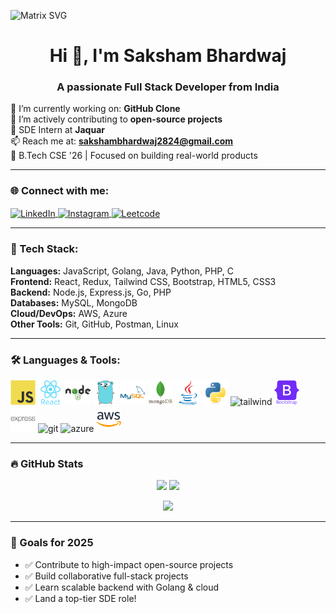 ![Matrix SVG](https://raw.githubusercontent.com/rodrigograca31/rodrigograca31/master/matrix.svg)

<h1 align="center">Hi 👋, I'm Saksham Bhardwaj</h1>
<h3 align="center">A passionate Full Stack Developer from India</h3>

🔭 I’m currently working on: **GitHub Clone**  
🌱 I’m actively contributing to **open-source projects**  
💼 SDE Intern at **Jaquar**  
📫 Reach me at: **sakshambhardwaj2824@gmail.com**  
📍 B.Tech CSE '26 | Focused on building real-world products

---

### 🌐 Connect with me:
<p align="left">
  <a href="https://linkedin.com/in/sakshambhardwaj24" target="_blank">
    <img align="center" src="https://raw.githubusercontent.com/rahuldkjain/github-profile-readme-generator/master/src/images/icons/Social/linked-in-alt.svg" alt="LinkedIn" height="30" width="40" />
  </a>
  <a href="https://instagram.com/_saksham_95" target="blank">
    <img align="center" src="https://raw.githubusercontent.com/rahuldkjain/github-profile-readme-generator/master/src/images/icons/Social/instagram.svg" alt="Instagram" height="30" width="40" />
  </a>
  <a href="https://leetcode.com/saksham2824" target="blank">
    <img align="center" src="https://raw.githubusercontent.com/rahuldkjain/github-profile-readme-generator/master/src/images/icons/Social/leet-code.svg" alt="Leetcode" height="30" width="40" />
  </a>
</p>

---

### 🧰 Tech Stack:
**Languages:** JavaScript, Golang, Java, Python, PHP, C  
**Frontend:** React, Redux, Tailwind CSS, Bootstrap, HTML5, CSS3  
**Backend:** Node.js, Express.js, Go, PHP  
**Databases:** MySQL, MongoDB  
**Cloud/DevOps:** AWS, Azure  
**Other Tools:** Git, GitHub, Postman, Linux

---

### 🛠️ Languages & Tools:
<p align="left">
  <img src="https://raw.githubusercontent.com/devicons/devicon/master/icons/javascript/javascript-original.svg" alt="js" width="40" height="40"/>
  <img src="https://raw.githubusercontent.com/devicons/devicon/master/icons/react/react-original-wordmark.svg" alt="react" width="40" height="40"/>
  <img src="https://raw.githubusercontent.com/devicons/devicon/master/icons/nodejs/nodejs-original-wordmark.svg" alt="nodejs" width="40" height="40"/>
  <img src="https://raw.githubusercontent.com/devicons/devicon/master/icons/go/go-original.svg" alt="golang" width="40" height="40"/>
  <img src="https://raw.githubusercontent.com/devicons/devicon/master/icons/mysql/mysql-original-wordmark.svg" alt="mysql" width="40" height="40"/>
  <img src="https://raw.githubusercontent.com/devicons/devicon/master/icons/mongodb/mongodb-original-wordmark.svg" alt="mongodb" width="40" height="40"/>
  <img src="https://raw.githubusercontent.com/devicons/devicon/master/icons/java/java-original.svg" alt="java" width="40" height="40"/>
  <img src="https://raw.githubusercontent.com/devicons/devicon/master/icons/python/python-original.svg" alt="python" width="40" height="40"/>
  <img src="https://www.vectorlogo.zone/logos/tailwindcss/tailwindcss-icon.svg" alt="tailwind" width="40" height="40"/>
  <img src="https://raw.githubusercontent.com/devicons/devicon/master/icons/bootstrap/bootstrap-plain-wordmark.svg" alt="bootstrap" width="40" height="40"/>
  <img src="https://raw.githubusercontent.com/devicons/devicon/master/icons/express/express-original-wordmark.svg" alt="express" width="40" height="40"/>
  <img src="https://www.vectorlogo.zone/logos/git-scm/git-scm-icon.svg" alt="git" width="40" height="40"/>
  <img src="https://www.vectorlogo.zone/logos/microsoft_azure/microsoft_azure-icon.svg" alt="azure" width="40" height="40"/>
  <img src="https://raw.githubusercontent.com/devicons/devicon/master/icons/amazonwebservices/amazonwebservices-original-wordmark.svg" alt="aws" width="40" height="40"/>
</p>

---

### 🔥 GitHub Stats
<p align="center">
  <img src="https://github-readme-stats.vercel.app/api?username=Sakshamb24&show_icons=true&theme=radical" height="160" />
  <img src="https://github-readme-streak-stats.herokuapp.com/?user=Sakshamb24&theme=radical" height="160"/>
</p>

<p align="center">
  <img src="https://github-readme-stats.vercel.app/api/top-langs/?username=Sakshamb24&layout=compact&theme=radical" height="150"/>
</p>

---

### 🚀 Goals for 2025
- ✅ Contribute to high-impact open-source projects
- ✅ Build collaborative full-stack projects
- ✅ Learn scalable backend with Golang & cloud
- ✅ Land a top-tier SDE role!  
